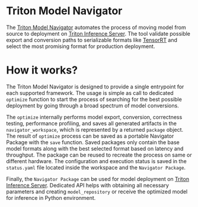 <!--
Copyright (c) 2021-2023, NVIDIA CORPORATION. All rights reserved.

Licensed under the Apache License, Version 2.0 (the "License");
you may not use this file except in compliance with the License.
You may obtain a copy of the License at

    http://www.apache.org/licenses/LICENSE-2.0

Unless required by applicable law or agreed to in writing, software
distributed under the License is distributed on an "AS IS" BASIS,
WITHOUT WARRANTIES OR CONDITIONS OF ANY KIND, either express or implied.
See the License for the specific language governing permissions and
limitations under the License.
-->

# Triton Model Navigator

The [Triton Model Navigator](https://github.com/triton-inference-server/model_navigator) automates
the process of moving model from source to deployment on
[Triton Inference Server](https://github.com/triton-inference-server/server). The tool validate possible
export and conversion paths to serializable formats like [TensorRT](https://github.com/NVIDIA/TensorRT) and
select the most promising format for production deployment.

# How it works?

The Triton Model Navigator is designed to provide a single entrypoint for each supported framework. The usage is
simple as call to dedicated `optimize` function to start the process of searching for the best
possible deployment by going through a broad spectrum of model conversions.

The `optimize` internally performs model export, conversion, correctness testing, performance profiling,
and saves all generated artifacts in the `navigator_workspace`, which is represented by a returned `package` object.
The result of `optimize` process can be saved as a portable Navigator Package with the `save` function.
Saved packages only contain the base model formats along with the best selected format based on latency and throughput.
The package can be reused to recreate the process on same or different hardware. The configuration and execution status
is saved in the `status.yaml` file located inside the workspace and the `Navigator Package`.

Finally, the `Navigator Package` can be used for model deployment
on [Triton Inference Server](https://github.com/triton-inference-server/server). Dedicated API helps with obtaining all
necessary parameters and creating `model_repository` or receive the optimized model for inference in Python environment.

